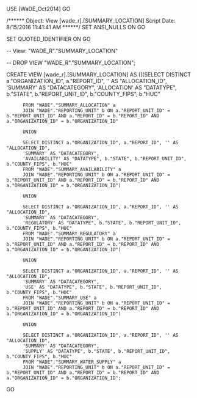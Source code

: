 ﻿USE [WaDE_Oct2014]
GO

/****** Object:  View [wade_r].[SUMMARY_LOCATION]    Script Date: 8/15/2016 11:41:41 AM ******/
SET ANSI_NULLS ON
GO

SET QUOTED_IDENTIFIER ON
GO



-- View: "WADE_R"."SUMMARY_LOCATION"

-- DROP VIEW "WADE_R"."SUMMARY_LOCATION";

CREATE VIEW [wade_r].[SUMMARY_LOCATION] AS 
        (((SELECT DISTINCT a."ORGANIZATION_ID", a."REPORT_ID", '' AS "ALLOCATION_ID",
         'SUMMARY' AS "DATACATEGORY",
         'ALLOCATION' AS "DATATYPE", b."STATE", b."REPORT_UNIT_ID", b."COUNTY_FIPS", b."HUC"
                                   
          FROM "WADE"."SUMMARY_ALLOCATION" a
          JOIN "WADE"."REPORTING_UNIT" b ON a."REPORT_UNIT_ID" = b."REPORT_UNIT_ID" AND a."REPORT_ID" = b."REPORT_ID" AND a."ORGANIZATION_ID" = b."ORGANIZATION_ID"
          
          UNION 
                 
          SELECT DISTINCT a."ORGANIZATION_ID", a."REPORT_ID", '' AS "ALLOCATION_ID", 
          'SUMMARY' AS "DATACATEGORY", 
          'AVAILABILITY' AS "DATATYPE", b."STATE", b."REPORT_UNIT_ID", b."COUNTY_FIPS", b."HUC"
          FROM "WADE"."SUMMARY_AVAILABILITY" a
          JOIN "WADE"."REPORTING_UNIT" b ON a."REPORT_UNIT_ID" = b."REPORT_UNIT_ID" AND a."REPORT_ID" = b."REPORT_ID" AND a."ORGANIZATION_ID" = b."ORGANIZATION_ID")
          
          UNION 
          
          SELECT DISTINCT a."ORGANIZATION_ID", a."REPORT_ID", '' AS "ALLOCATION_ID", 
          'SUMMARY' AS "DATACATEGORY", 
          'REGULATORY' AS "DATATYPE", b."STATE", b."REPORT_UNIT_ID", b."COUNTY_FIPS", b."HUC"
          FROM "WADE"."SUMMARY_REGULATORY" a
          JOIN "WADE"."REPORTING_UNIT" b ON a."REPORT_UNIT_ID" = b."REPORT_UNIT_ID" AND a."REPORT_ID" = b."REPORT_ID" AND a."ORGANIZATION_ID" = b."ORGANIZATION_ID")
          
		  UNION 
                 
          SELECT DISTINCT a."ORGANIZATION_ID", a."REPORT_ID", '' AS "ALLOCATION_ID", 
          'SUMMARY' AS "DATACATEGORY", 
          'USE' AS "DATATYPE", b."STATE", b."REPORT_UNIT_ID", b."COUNTY_FIPS", b."HUC"
          FROM "WADE"."SUMMARY_USE" a
          JOIN "WADE"."REPORTING_UNIT" b ON a."REPORT_UNIT_ID" = b."REPORT_UNIT_ID" AND a."REPORT_ID" = b."REPORT_ID" AND a."ORGANIZATION_ID" = b."ORGANIZATION_ID")
          
		  UNION 

          SELECT DISTINCT a."ORGANIZATION_ID", a."REPORT_ID", '' AS "ALLOCATION_ID", 
          'SUMMARY' AS "DATACATEGORY", 
          'SUPPLY' AS "DATATYPE", b."STATE", b."REPORT_UNIT_ID", b."COUNTY_FIPS", b."HUC"
          FROM "WADE"."SUMMARY_WATER_SUPPLY" a
          JOIN "WADE"."REPORTING_UNIT" b ON a."REPORT_UNIT_ID" = b."REPORT_UNIT_ID" AND a."REPORT_ID" = b."REPORT_ID" AND a."ORGANIZATION_ID" = b."ORGANIZATION_ID";





GO


